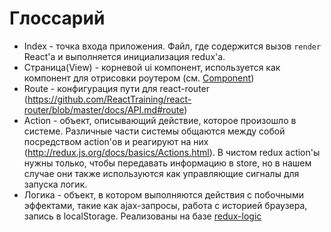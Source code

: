 # Глоссарий

  * Index - точка входа приложения. Файл, где содержится вызов `render` React'а и
   выполняется инициализация redux'а.
  * Страница(View) - корневой ui компонент, используется как компонент
  для отрисовки роутером (см. [Component](https://github.com/ReactTraining/react-router/blob/master/docs/API.md#component))
  * Route - конфигурация пути для react-router (https://github.com/ReactTraining/react-router/blob/master/docs/API.md#route)
  * Action - объект, описывающий действие, которое произошло в системе. Различные части системы общаются между собой 
  посредством action'ов и реагируют на них (http://redux.js.org/docs/basics/Actions.html). В чистом redux 
  action'ы нужны только, чтобы передавать информацию в store, но в нашем случае они также используются как
  управляющие сигналы для запуска логик.
  * Логика - объект, в котором выполняются действия с побочными эффектами, такие как ajax-запросы, работа с историей 
   браузера, запись в localStorage. Реализованы на базе [redux-logic](https://github.com/jeffbski/redux-logic)